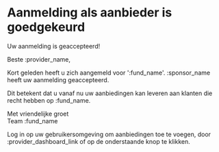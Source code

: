 # Aanmelding als aanbieder is goedgekeurd

Uw aanmelding is geaccepteerd!
&nbsp;  

Beste :provider_name,
&nbsp;

Kort geleden heeft u zich aangemeld voor ':fund_name'.
:sponsor_name heeft uw aanmelding geaccepteerd.
&nbsp;

Dit betekent dat u vanaf nu uw aanbiedingen kan leveren aan klanten die recht hebben op :fund_name.
&nbsp;  

Met vriendelijke groet  
Team :fund_name

Log in op uw gebruikersomgeving om aanbiedingen toe te voegen, door :provider_dashboard_link of op de onderstaande knop te klikken.
